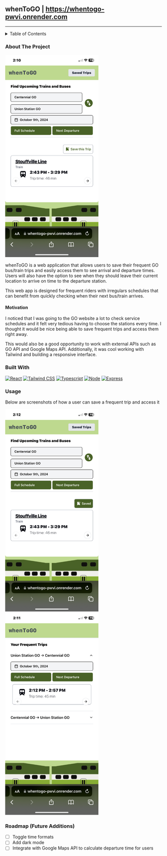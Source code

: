 ## whenToGO | https://whentogo-pwvi.onrender.com

---

<!-- TABLE OF CONTENTS -->
<details>
  <summary>Table of Contents</summary>
  <ol>
    <li>
      <a href="#about-the-project">About The Project</a>
      <ul>
        <li><a href="#motivation">Motivation</a></li>
        <li><a href="#built-with">Built With</a></li>
      </ul>
    </li>
    <li><a href="#usage">Usage</a></li>
    <li><a href="#roadmap-future-additions">Roadmap</a></li>
  </ol>
</details>

<!-- ABOUT THE PROJECT -->

### About The Project

<!-- ![Product Name Screen Shot][product-screenshot] -->
<img src="images/product-screenshot.PNG" alt="Product Screenshot" height="650" />

whenToGO is a web application that allows users to save their frequent GO bus/train trips and easily access them to see arrival and departure times. Users will also have the option to see when they should leave their current location to arrive on time to the departure station.

This web app is designed for frequent riders with irregulars schedules that can benefit from quickly checking when their next bus/train arrives.

#### Motivation

I noticed that I was going to the GO website a lot to check service schedules and it felt very tedious having to choose the stations every time. I thought it would be nice being able to save frequent trips and access them right away.

This would also be a good opportunity to work with external APIs such as GO API and Google Maps API. Additionally, it was cool working with Tailwind and building a responsive interface.

### Built With

[![React][React.js]][React-url]
[![Tailwind CSS][Tailwindcss]][Tailwindcss-url]
[![Typescript][Typescript]][Typescript-url]
[![Node][Node.js]][Node-url]
[![Express][Express.js]][Express-url]

<!-- USAGE EXAMPLES -->

### Usage

Below are screenshots of how a user can save a frequent trip and access it

<p float="left" >
  <img src="images/usage-1.PNG" alt="Product Screenshot" height="650" />
  <img src="images/usage-2.PNG" alt="Product Screenshot" height="650" />
</p>

<!-- ROADMAP -->

### Roadmap (Future Additions)

- [ ] Toggle time formats
- [ ] Add dark mode
- [ ] Integrate with Google Maps API to calculate departure time for users

<!-- MARKDOWN LINKS & IMAGES -->
<!-- https://www.markdownguide.org/basic-syntax/#reference-style-links -->

[product-screenshot]: images/product-screenshot.png
[Tailwindcss]: https://img.shields.io/badge/Tailwind_CSS-grey?style=for-the-badge&logo=tailwind-css&logoColor=38B2AC
[Tailwindcss-url]: https://tailwindcss.com/
[React.js]: https://img.shields.io/badge/React-20232A?style=for-the-badge&logo=react&logoColor=61DAFB
[React-url]: https://reactjs.org/
[Node.js]: https://img.shields.io/badge/node.js-339933?style=for-the-badge&logo=Node.js&logoColor=white
[Node-url]: https://nodejs.org/en
[Express.js]: https://img.shields.io/badge/Express%20js-000000?style=for-the-badge&logo=express&logoColor=white
[Express-url]: https://expressjs.com/
[Typescript]: https://img.shields.io/badge/TypeScript-3178C6?style=for-the-badge&logo=typescript&logoColor=white
[Typescript-url]: https://www.typescriptlang.org/
